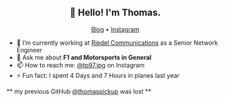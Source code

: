 <h2 align="center">👋 Hello! I'm Thomas.</h2>
<p align="center">
  <a href="https://duckshaw.co.uk">Blog</a> •
  <a href="https://www.instagram.com/tp97.jpg/">Instagram</a>
</p>


- 🔭 I’m currently working at [Riedel Communications](https://riedel.net) as a Senior Network Engineer
- 💬 Ask me about **F1 and Motorsports in General**
- 📫 How to reach me: [@tp97.jpg](https://www.instagram.com/tp97.jpg/) on Instagram
- ⚡ Fun fact: I spent 4 Days and 7 Hours in planes last year

** my previous GitHub [@thomaspickup](https://github.com/thomaspickup) was lost **